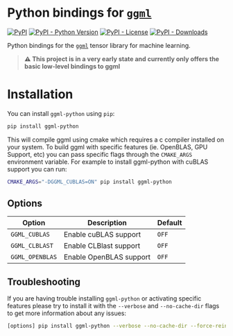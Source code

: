 # Python bindings for [`ggml`](https://github.com/ggerganov/ggml)

[![PyPI](https://img.shields.io/pypi/v/ggml-python)](https://pypi.org/project/ggml-python/)
[![PyPI - Python Version](https://img.shields.io/pypi/pyversions/ggml-python)](https://pypi.org/project/ggml-python/)
[![PyPI - License](https://img.shields.io/pypi/l/ggml-python)](https://pypi.org/project/ggml-python/)
[![PyPI - Downloads](https://img.shields.io/pypi/dm/ggml-python)](https://pypi.org/project/ggml-python/)


Python bindings for the [`ggml`](https://github.com/ggerganov/ggml) tensor library for machine learning.

> **⚠️ This project is in a very early state and currently only offers the basic low-level bindings to ggml**

# Installation

You can install `ggml-python` using `pip`:

```bash
pip install ggml-python
```

This will compile ggml using cmake which requires a c compiler installed on your system.
To build ggml with specific features (ie. OpenBLAS, GPU Support, etc) you can pass specific flags through the `CMAKE_ARGS` environment variable. For example to install ggml-python with cuBLAS support you can run:

```bash
CMAKE_ARGS="-DGGML_CUBLAS=ON" pip install ggml-python
```

## Options

| Option | Description | Default |
| --- | --- | --- |
| `GGML_CUBLAS` | Enable cuBLAS support | `OFF` |
| `GGML_CLBLAST` | Enable CLBlast support | `OFF` |
| `GGML_OPENBLAS` | Enable OpenBLAS support | `OFF` |

## Troubleshooting

If you are having trouble installing `ggml-python` or activating specific features please try to install it with the `--verbose` and `--no-cache-dir` flags to get more information about any issues:

```bash
[options] pip install ggml-python --verbose --no-cache-dir --force-reinstall --upgrade
```